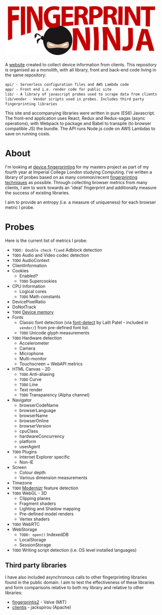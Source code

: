 <p align="center" style="margin-bottom: 20px;">
  <a href="https://fingerprint.ninja"><img src="static/logo.png"/></a>
</p>

A [website](https://fingerprint.ninja) created to collect device information from clients. This repository is organised as a monolith, with all library, front and back-end code living in the same repository:

```
api/ - Serverless configuration files and AWS Lambda code
app/ - Front end i.e. render code for public site
lib/ - A library of javascript probes used to scrape data from clients
lib/vendor - Vendor scripts used in probes. Includes third party fingerprinting libraries
```

This site and accompanying libraries were written in pure (ES6) Javascript. The front-end application uses React, Redux and Redux-sagas (async operations), with Webpack to package and Babel to transpile (to browser compatible JS) the bundle. The API runs Node.js code on AWS Lambdas to save on running costs.

# About

I'm looking at [device fingerprinting](https://en.wikipedia.org/wiki/Device_fingerprint) for my masters project as part of my fourth year at Imperial College London studying Computing. I've written a library of probes based on as many common/recent [fingerprinting techniques](#Probes) as possible. Through collecting browser metrics from many clients, I aim to work towards an 'ideal' fingerprint and additionally measure the success of existing libraries.

I aim to provide an entropy (i.e. a measure of uniqueness) for each browser metric I probe.

# <a name="Probes"></a>Probes

Here is the current list of metrics I probe:

* `TODO: Double check fixed` Adblock detection
* `TODO` Audio and Video codec detection
* `TODO` AudioContext
* ClientInformation
* Cookies
  * Enabled?
  * `TODO` Supercookies
* CPU Information
  * Logical cores
  * `TODO` Math constants
* DevicePixelRatio
* DoNotTrack
* `TODO` [Device memory](https://w3c.github.io/device-memory/)
* Fonts
  * Classic font detection (via [font-detect](http://www.lalit.org/lab/javascript-css-font-detect/) by Lalit Patel - included in `vendor/`) from pre-defined font list.
  * `TODO` Unicode glyph measurements
* `TODO` Hardware detection
  * Accelerometer
  * Camera
  * Microphone
  * Multi-monitor
  * Touchscreen + WebAPI metrics
* HTML Canvas - 2D
  * `TODO` Anti-aliasing
  * `TODO` Curve
  * `TODO` Line
  * Text render
  * `TODO` Transparency (Alpha channel)
* Navigator
  * browserCodeName
  * browserLanguage
  * browserName
  * browserOnline
  * browserVersion
  * cpuClass
  * hardwareConcurrency
  * platform
  * userAgent
* `TODO` Plugins
  * Internet Explorer specific
  * Non-IE
* Screen
  * Colour depth
  * Various dimension measurements
* Timezone
* `TODO` [Modernizr](https://github.com/Modernizr/Modernizr) feature detection
* `TODO` WebGL - 3D
  * Clipping planes
  * Fragment shaders
  * Lighting and Shadow mapping
  * Pre-defined model renders
  * Vertex shaders
* `TODO` WebRTC
* WebStorage
  * `TODO: open()` IndexedDB
  * LocalStorage
  * SessionStorage
* `TODO` Writing script detection (i.e. OS level installed languages)

## Third party libraries

I have also included asynchronous calls to other fingerprinting libraries found in the public domain. I aim to test the effectiveness of these libraries and form comparisons relative to both my library and relative to other libraries:

* [fingerprintjs2](https://github.com/Valve/fingerprintjs2) - Valve (MIT)
* [clientjs](https://github.com/jackspirou/clientjs) - jackspirou (Apache)
